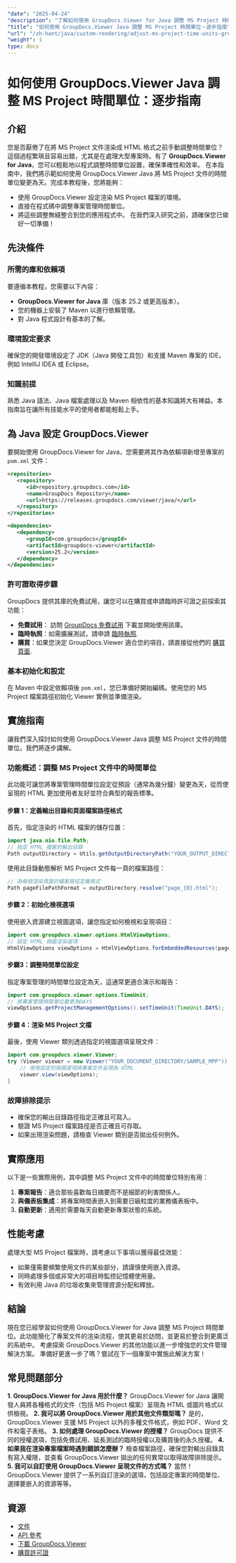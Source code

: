 ```yaml
---
"date": "2025-04-24"
"description": "了解如何使用 GroupDocs.Viewer for Java 調整 MS Project 時間單位。有效率且準確地簡化專案文件的渲染流程。"
"title": "如何使用 GroupDocs.Viewer Java 調整 MS Project 時間單位－逐步指南"
"url": "/zh-hant/java/custom-rendering/adjust-ms-project-time-units-groupdocs-viewer-java/"
"weight": 1
type: docs
---
```

# 如何使用 GroupDocs.Viewer Java 調整 MS Project 時間單位：逐步指南
## 介紹
您是否厭倦了在將 MS Project 文件渲染成 HTML 格式之前手動調整時間單位？這個過程繁瑣且容易出錯，尤其是在處理大型專案時。有了 **GroupDocs.Viewer for Java**，您可以輕鬆地以程式調整時間單位設置，確保準確性和效率。
在本指南中，我們將示範如何使用 GroupDocs.Viewer Java 將 MS Project 文件的時間單位變更為天。完成本教程後，您將能夠：
- 使用 GroupDocs.Viewer 設定渲染 MS Project 檔案的環境。
- 直接在程式碼中調整專案管理時間單位。
- 將這些調整無縫整合到您的應用程式中。
在我們深入研究之前，請確保您已做好一切準備！
## 先決條件
### 所需的庫和依賴項
要遵循本教程，您需要以下內容：
- **GroupDocs.Viewer for Java** 庫（版本 25.2 或更高版本）。
- 您的機器上安裝了 Maven 以進行依賴管理。
- 對 Java 程式設計有基本的了解。
### 環境設定要求
確保您的開發環境設定了 JDK（Java 開發工具包）和支援 Maven 專案的 IDE，例如 IntelliJ IDEA 或 Eclipse。
### 知識前提
熟悉 Java 語法、Java 檔案處理以及 Maven 相依性的基本知識將大有裨益。本指南旨在讓所有技能水平的使用者都能輕鬆上手。
## 為 Java 設定 GroupDocs.Viewer
要開始使用 GroupDocs.Viewer for Java，您需要將其作為依賴項新增至專案的 `pom.xml` 文件：
```xml
<repositories>
   <repository>
      <id>repository.groupdocs.com</id>
      <name>GroupDocs Repository</name>
      <url>https://releases.groupdocs.com/viewer/java/</url>
   </repository>
</repositories>

<dependencies>
   <dependency>
      <groupId>com.groupdocs</groupId>
      <artifactId>groupdocs-viewer</artifactId>
      <version>25.2</version>
   </dependency>
</dependencies>
```
### 許可證取得步驟
GroupDocs 提供其庫的免費試用，讓您可以在購買或申請臨時許可證之前探索其功能：
- **免費試用**： 訪問 [GroupDocs 免費試用](https://releases.groupdocs.com/viewer/java/) 下載並開始使用該庫。
- **臨時執照**：如需擴展測試，請申請 [臨時執照](https://purchase。groupdocs.com/temporary-license/).
- **購買**：如果您決定 GroupDocs.Viewer 適合您的項目，請直接從他們的 [購買頁面](https://purchase。groupdocs.com/buy).
### 基本初始化和設定
在 Maven 中設定依賴項後 `pom.xml`，您已準備好開始編碼。使用您的 MS Project 檔案路徑初始化 Viewer 實例並準備渲染。
## 實施指南
讓我們深入探討如何使用 GroupDocs.Viewer Java 調整 MS Project 文件的時間單位。我們將逐步講解。
### 功能概述：調整 MS Project 文件中的時間單位
此功能可讓您將專案管理時間單位設定從預設（通常為幾分鐘）變更為天，從而使呈現的 HTML 更加使用者友好並符合典型的報告標準。
#### 步驟 1：定義輸出目錄和頁面檔案路徑格式
首先，指定渲染的 HTML 檔案的儲存位置：
```java
import java.nio.file.Path;
// 指定 HTML 檔案的輸出目錄
Path outputDirectory = Utils.getOutputDirectoryPath("YOUR_OUTPUT_DIRECTORY");
```
使用此目錄動態解析 MS Project 文件每一頁的檔案路徑：
```java
// 為每個渲染頁面的檔案路徑定義格式
Path pageFilePathFormat = outputDirectory.resolve("page_{0}.html");
```
#### 步驟 2：初始化檢視選項
使用嵌入資源建立視圖選項，讓您指定如何檢視和呈現項目：
```java
import com.groupdocs.viewer.options.HtmlViewOptions;
// 設定 HTML 視圖渲染選項
HtmlViewOptions viewOptions = HtmlViewOptions.forEmbeddedResources(pageFilePathFormat);
```
#### 步驟3：調整時間單位設定
指定專案管理的時間單位設定為天，這通常更適合演示和報告：
```java
import com.groupdocs.viewer.options.TimeUnit;
// 將專案管理時間單位變更為DAYS
viewOptions.getProjectManagementOptions().setTimeUnit(TimeUnit.DAYS);
```
#### 步驟 4：渲染 MS Project 文檔
最後，使用 Viewer 類別透過指定的視圖選項呈現文件：
```java
import com.groupdocs.viewer.Viewer;
try (Viewer viewer = new Viewer("YOUR_DOCUMENT_DIRECTORY/SAMPLE_MPP")) {
    // 使用設定的視圖選項將專案文件呈現為 HTML
    viewer.view(viewOptions);
}
```
### 故障排除提示
- 確保您的輸出目錄路徑指定正確且可寫入。
- 驗證 MS Project 檔案路徑是否正確且可存取。
- 如果出現渲染問題，請檢查 Viewer 類別是否拋出任何例外。
## 實際應用
以下是一些實際用例，其中調整 MS Project 文件中的時間單位特別有用：
1. **專案報告**：適合那些喜歡每日摘要而不是細節的利害關係人。
2. **與儀表板集成**：將專案時間表嵌入到需要日級粒度的業務儀表板中。
3. **自動更新**：適用於需要每天自動更新專案狀態的系統。
## 性能考慮
處理大型 MS Project 檔案時，請考慮以下事項以獲得最佳效能：
- 如果僅需要頻繁使用文件的某些部分，請謹慎使用嵌入資源。
- 同時處理多個或非常大的項目時監控記憶體使用量。
- 有效利用 Java 的垃圾收集來管理資源分配和釋放。
## 結論
現在您已經學習如何使用 GroupDocs.Viewer for Java 調整 MS Project 時間單位。此功能簡化了專案文件的渲染流程，使其更易於訪問，並更易於整合到更廣泛的系統中。 
考慮探索 GroupDocs.Viewer 的其他功能以進一步增強您的文件管理解決方案。
準備好更進一步了嗎？嘗試在下一個專案中實施此解決方案！
## 常見問題部分
**1. GroupDocs.Viewer for Java 用於什麼？**
GroupDocs.Viewer for Java 讓開發人員將各種格式的文件（包括 MS Project 檔案）呈現為 HTML 或圖片格式以供檢視。
**2. 我可以將 GroupDocs.Viewer 用於其他文件類型嗎？**
是的，GroupDocs.Viewer 支援 MS Project 以外的多種文件格式，例如 PDF、Word 文件和電子表格。
**3. 如何處理 GroupDocs.Viewer 的授權？**
GroupDocs 提供不同的授權選項，包括免費試用、延長測試的臨時授權以及購買後的永久授權。
**4. 如果我在渲染專案檔案時遇到錯誤怎麼辦？**
檢查檔案路徑，確保您對輸出目錄具有寫入權限，並查看 GroupDocs.Viewer 拋出的任何異常以取得故障排除提示。
**5. 我可以自訂使用 GroupDocs.Viewer 呈現文件的方式嗎？**
當然！ GroupDocs.Viewer 提供了一系列自訂渲染的選項，包括設定專案的時間單位、選擇要嵌入的資源等等。
## 資源
- [文件](https://docs.groupdocs.com/viewer/java/)
- [API 參考](https://reference.groupdocs.com/viewer/java/)
- [下載 GroupDocs.Viewer](https://releases.groupdocs.com/viewer/java/)
- [購買許可證](https://purchase.groupdocs.com/buy)